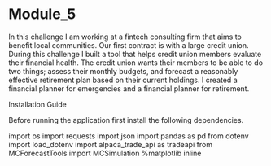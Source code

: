 # Module_5

In this challenge I am working at a fintech consulting firm that aims to benefit local communities. Our first contract is with a large credit union. During this challenge I built a tool that helps credit union members evaluate their financial health. The credit union wants their members to be able to do two things; assess their monthly budgets, and forecast a reasonably effective retirement plan based on their current holdings. I created a financial planner for emergencies and a financial planner for retirement.

Installation Guide

Before running the application first install the following dependencies.

import os
import requests
import json
import pandas as pd
from dotenv import load_dotenv
import alpaca_trade_api as tradeapi
from MCForecastTools import MCSimulation
%matplotlib inline
